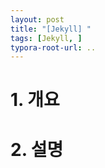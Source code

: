 ```yaml
---
layout: post
title: "[Jekyll] "
tags: [Jekyll, ]
typora-root-url: ..
---
```


# 1. 개요





# 2. 설명



